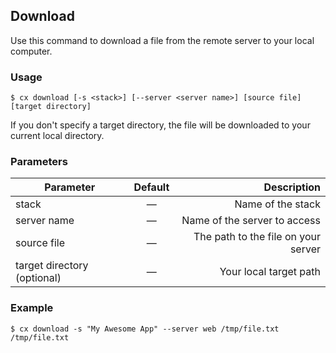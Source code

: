 
## Download

Use this command to download a file from the remote server to your local computer.


### Usage

```
$ cx download [-s <stack>] [--server <server name>] [source file] [target directory]
```
If you don't specify a target directory, the file will be downloaded to your current local directory.


### Parameters

|		Parameter 		   |	Default		|   Description    |
|--------------------------|:--------------:| ----------------:|
|stack 					   |		—		|Name of the stack|
|server name 	   | 	—		| Name of the server to access|
|source file	   |	—	| The path to the file on your server |
|target directory (optional)	   |	—	| Your local target path |

### Example

```
$ cx download -s "My Awesome App" --server web /tmp/file.txt /tmp/file.txt
```
